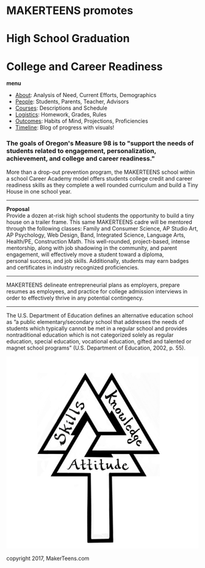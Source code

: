 
# MAKERTEENS promotes #
# High School Graduation #
# College and Career Readiness #

**menu**
 - [About](about.md): Analysis of Need, Current Efforts, Demographics
 - [People](people.md): Students, Parents, Teacher, Advisors
 - [Courses](courses.md): Descriptions and Schedule
 - [Logistics](logistics.md): Homework, Grades, Rules
 - [Outcomes](outcomes.md): Habits of Mind, Projections, Proficiencies
 - [Timeline](timeline.md): Blog of progress with visuals!

### The goals of Oregon's Measure 98 is to "support the needs of students related to engagement, personalization, achievement, and college and career readiness."  ###

More than a drop-out prevention program, the MAKERTEENS school within a school Career Academy model offers students college credit and career readiness skills as they complete a well rounded curriculum and build a Tiny House in one school year.

* * *

**Proposal**  
Provide a dozen at-risk high school students the opportunity to build a tiny house on a trailer frame. This same MAKERTEENS cadre will be mentored through the following classes: Family and Consumer Science, AP Studio Art, AP Psychology, Web Design, Band, Integrated Science, Language Arts, Health/PE, Construction Math. This well-rounded, project-based, intense mentorship, along with job shadowing in the community, and parent engagement, will effectively move a student toward a diploma, personal success, and job skills. Additionally, students may earn badges and certificates in industry recognized proficiencies.

* * *

MAKERTEENS delineate entrepreneurial plans as employers, prepare resumes as employees, and practice for college admission interviews in order to effectively thrive in any potential contingency.  

* * *   

The U.S. Department of Education defines an alternative education school as ”a public elementary/secondary school that addresses the needs of students which typically cannot be met in a regular school and provides nontraditional education which is not categorized solely as regular education, special education, vocational education, gifted and talented or magnet school programs” (U.S. Department of Education, 2002, p. 55).

![](IMG_0490.PNG)

copyright 2017, MakerTeens.com
